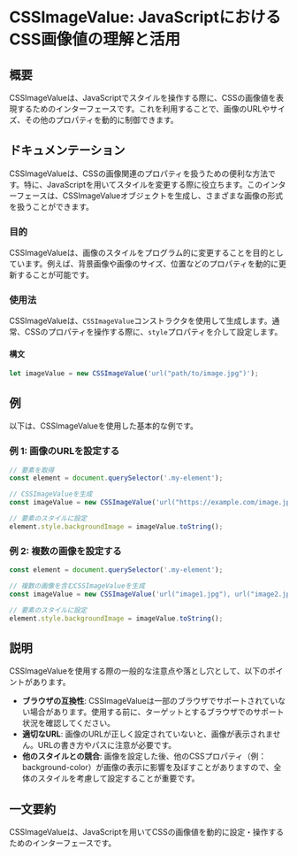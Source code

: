 <!--
Meta Description: # CSSImageValue: JavaScriptにおけるCSS画像値の理解と活用 ## 概要 CSSImageValueは、JavaScriptでスタイルを操作する際に、CSSの画像値を表現するためのインターフェースです。これを利用することで、画像のURLやサイズ、その他のプロパティを動的に制...
Meta Keywords: element, cssimagevalue, cssimagevalueは, imagevalue, url
-->

# CSSImageValue: JavaScriptにおけるCSS画像値の理解と活用

## 概要
CSSImageValueは、JavaScriptでスタイルを操作する際に、CSSの画像値を表現するためのインターフェースです。これを利用することで、画像のURLやサイズ、その他のプロパティを動的に制御できます。

## ドキュメンテーション
CSSImageValueは、CSSの画像関連のプロパティを扱うための便利な方法です。特に、JavaScriptを用いてスタイルを変更する際に役立ちます。このインターフェースは、CSSImageValueオブジェクトを生成し、さまざまな画像の形式を扱うことができます。

### 目的
CSSImageValueは、画像のスタイルをプログラム的に変更することを目的としています。例えば、背景画像や画像のサイズ、位置などのプロパティを動的に更新することが可能です。

### 使用法
CSSImageValueは、`CSSImageValue`コンストラクタを使用して生成します。通常、CSSのプロパティを操作する際に、`style`プロパティを介して設定します。

#### 構文
```javascript
let imageValue = new CSSImageValue('url("path/to/image.jpg")');
```

## 例
以下は、CSSImageValueを使用した基本的な例です。

### 例 1: 画像のURLを設定する
```javascript
// 要素を取得
const element = document.querySelector('.my-element');

// CSSImageValueを生成
const imageValue = new CSSImageValue('url("https://example.com/image.jpg")');

// 要素のスタイルに設定
element.style.backgroundImage = imageValue.toString();
```

### 例 2: 複数の画像を設定する
```javascript
const element = document.querySelector('.my-element');

// 複数の画像を含むCSSImageValueを生成
const imageValue = new CSSImageValue('url("image1.jpg"), url("image2.jpg")');

// 要素のスタイルに設定
element.style.backgroundImage = imageValue.toString();
```

## 説明
CSSImageValueを使用する際の一般的な注意点や落とし穴として、以下のポイントがあります。

- **ブラウザの互換性**: CSSImageValueは一部のブラウザでサポートされていない場合があります。使用する前に、ターゲットとするブラウザでのサポート状況を確認してください。
- **適切なURL**: 画像のURLが正しく設定されていないと、画像が表示されません。URLの書き方やパスに注意が必要です。
- **他のスタイルとの競合**: 画像を設定した後、他のCSSプロパティ（例：background-color）が画像の表示に影響を及ぼすことがありますので、全体のスタイルを考慮して設定することが重要です。

## 一文要約
CSSImageValueは、JavaScriptを用いてCSSの画像値を動的に設定・操作するためのインターフェースです。